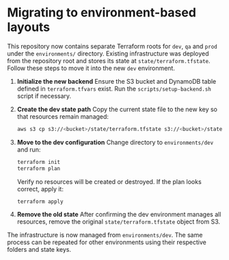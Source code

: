 # Migrating to environment-based layouts

This repository now contains separate Terraform roots for `dev`, `qa` and `prod` under the `environments/` directory. Existing infrastructure was deployed from the repository root and stores its state at `state/terraform.tfstate`. Follow these steps to move it into the new `dev` environment.

1. **Initialize the new backend**
   Ensure the S3 bucket and DynamoDB table defined in `terraform.tfvars` exist. Run the `scripts/setup-backend.sh` script if necessary.

2. **Create the dev state path**
   Copy the current state file to the new key so that resources remain managed:
   ```bash
   aws s3 cp s3://<bucket>/state/terraform.tfstate s3://<bucket>/state/dev/terraform.tfstate
   ```

3. **Move to the dev configuration**
   Change directory to `environments/dev` and run:
   ```bash
   terraform init
   terraform plan
   ```
   Verify no resources will be created or destroyed. If the plan looks correct, apply it:
   ```bash
   terraform apply
   ```

4. **Remove the old state**
   After confirming the dev environment manages all resources, remove the original `state/terraform.tfstate` object from S3.

The infrastructure is now managed from `environments/dev`. The same process can be repeated for other environments using their respective folders and state keys.

